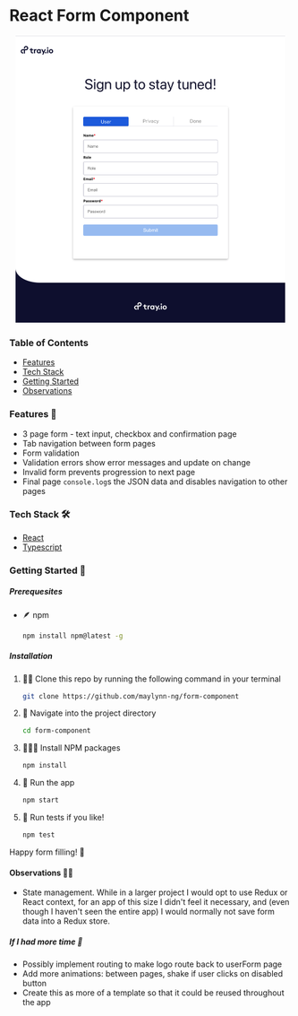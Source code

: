 # React Form Component

<p align="center">
  <img src="./readmeFiles/screenshot.png" alt="Screenshot" style="zoom:50%">
  </p>

### Table of Contents

- [Features](#Features)
- [Tech Stack](#tech-stack)
- [Getting Started](#getting-started)
- [Observations](#observations)

### Features 🦾

- 3 page form - text input, checkbox and confirmation page
- Tab navigation between form pages
- Form validation
- Validation errors show error messages and update on change
- Invalid form prevents progression to next page
- Final page `console.log`s the JSON data and disables navigation to other pages

### Tech Stack 🛠

- [React](https://reactjs.org/)
- [Typescript](https://www.typescriptlang.org/)

### Getting Started 🔌

##### Prerequesites

- 🪶 npm

  ```bash
  npm install npm@latest -g
  ```

##### Installation

1. 👯‍♀️ Clone this repo by running the following command in your terminal

   ```bash
   git clone https://github.com/maylynn-ng/form-component
   ```

2. 🔭 Navigate into the project directory

   ```bash
   cd form-component
   ```

3. 🏋🏻‍♀️ Install NPM packages

   ```bash
   npm install
   ```

4. :rocket: Run the app

   ```bash
   npm start
   ```

5. 🧪 Run tests if you like!

   ```bash
   npm test
   ```

Happy form filling! 🥳

#### Observations :male_detective:

- State management. While in a larger project I would opt to use Redux or React context, for an app of this size I didn't feel it necessary, and (even though I haven't seen the entire app) I would normally not save form data into a Redux store.

##### If I had more time 🧨

- Possibly implement routing to make logo route back to userForm page 
- Add more animations: between pages, shake if user clicks on disabled button
- Create this as more of a template so that it could be reused throughout the app

